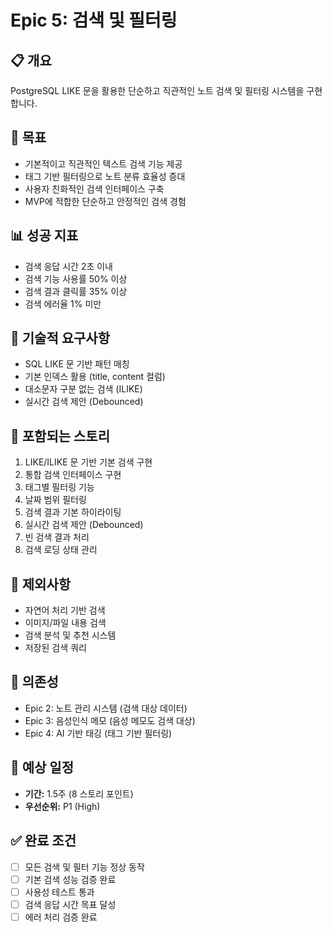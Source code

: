 # Epic 5: 검색 및 필터링

## 📋 개요

PostgreSQL LIKE 문을 활용한 단순하고 직관적인 노트 검색 및 필터링 시스템을 구현합니다.

## 🎯 목표

-   기본적이고 직관적인 텍스트 검색 기능 제공
-   태그 기반 필터링으로 노트 분류 효율성 증대
-   사용자 친화적인 검색 인터페이스 구축
-   MVP에 적합한 단순하고 안정적인 검색 경험

## 📊 성공 지표

-   검색 응답 시간 2초 이내
-   검색 기능 사용률 50% 이상
-   검색 결과 클릭률 35% 이상
-   검색 에러율 1% 미만

## 🔧 기술적 요구사항

-   SQL LIKE 문 기반 패턴 매칭
-   기본 인덱스 활용 (title, content 컬럼)
-   대소문자 구분 없는 검색 (ILIKE)
-   실시간 검색 제안 (Debounced)

## 📝 포함되는 스토리

1. LIKE/ILIKE 문 기반 기본 검색 구현
2. 통합 검색 인터페이스 구현
3. 태그별 필터링 기능
4. 날짜 범위 필터링
5. 검색 결과 기본 하이라이팅
6. 실시간 검색 제안 (Debounced)
7. 빈 검색 결과 처리
8. 검색 로딩 상태 관리

## 🚫 제외사항

-   자연어 처리 기반 검색
-   이미지/파일 내용 검색
-   검색 분석 및 추천 시스템
-   저장된 검색 쿼리

## 🔗 의존성

-   Epic 2: 노트 관리 시스템 (검색 대상 데이터)
-   Epic 3: 음성인식 메모 (음성 메모도 검색 대상)
-   Epic 4: AI 기반 태깅 (태그 기반 필터링)

## 📅 예상 일정

-   **기간:** 1.5주 (8 스토리 포인트)
-   **우선순위:** P1 (High)

## ✅ 완료 조건

-   [ ] 모든 검색 및 필터 기능 정상 동작
-   [ ] 기본 검색 성능 검증 완료
-   [ ] 사용성 테스트 통과
-   [ ] 검색 응답 시간 목표 달성
-   [ ] 에러 처리 검증 완료
